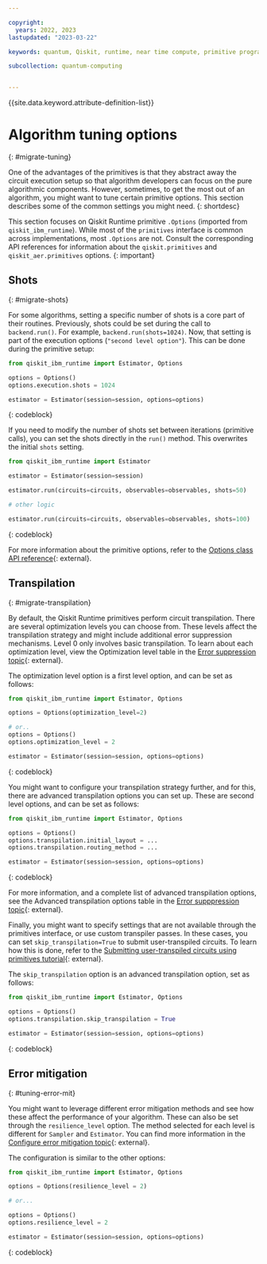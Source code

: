 ```yaml
---

copyright:
  years: 2022, 2023
lastupdated: "2023-03-22"

keywords: quantum, Qiskit, runtime, near time compute, primitive programs, IBM Quantum Platform

subcollection: quantum-computing


---
```



{{site.data.keyword.attribute-definition-list}}

# Algorithm tuning options
{: #migrate-tuning}

One of the advantages of the primitives is that they abstract away the
circuit execution setup so that algorithm developers can focus on the
pure algorithmic components. However, sometimes, to get the most out of
an algorithm, you might want to tune certain primitive options. This
section describes some of the common settings you might need.
{: shortdesc}

This section focuses on Qiskit Runtime primitive
`.Options` (imported from `qiskit_ibm_runtime`). While most of the `primitives`
interface is common across implementations, most
`.Options` are not. Consult the
corresponding API references for information about the
`qiskit.primitives` and `qiskit_aer.primitives` options.
{: important}

## Shots
{: #migrate-shots}

For some algorithms, setting a specific number of shots is a core part
of their routines. Previously, shots could be set during the call to
`backend.run()`. For example, `backend.run(shots=1024)`.
Now, that setting is part of the execution options (`"second level
option"`). This can be done during the primitive setup:

``` python
from qiskit_ibm_runtime import Estimator, Options

options = Options()
options.execution.shots = 1024

estimator = Estimator(session=session, options=options)
```
{: codeblock}

If you need to modify the number of shots set between iterations
(primitive calls), you can set the shots directly in the `run()` method.
This overwrites the initial `shots` setting.

``` python
from qiskit_ibm_runtime import Estimator

estimator = Estimator(session=session)

estimator.run(circuits=circuits, observables=observables, shots=50)

# other logic

estimator.run(circuits=circuits, observables=observables, shots=100)
```
{: codeblock}

For more information about the primitive options, refer to the [Options class API reference](https://docs.quantum-computing.ibm.com/api/qiskit-ibm-runtime/qiskit_ibm_runtime.options.Options){: external}.

## Transpilation
{: #migrate-transpilation}

By default, the Qiskit Runtime primitives perform circuit transpilation.
There are several optimization levels you can choose from. These levels
affect the transpilation strategy and might include additional error
suppression mechanisms. Level 0 only involves basic transpilation. To
learn about each optimization level, view the Optimization level table
in the [Error suppression topic](https://qiskit.org/documentation/partners/qiskit_ibm_runtime/locale/es_UN/how_to/error-suppression.html#setting-the-optimization-level){: external}.

The optimization level option is a first level option, and can be
set as follows:

``` python
from qiskit_ibm_runtime import Estimator, Options

options = Options(optimization_level=2)

# or..
options = Options()
options.optimization_level = 2

estimator = Estimator(session=session, options=options)
```
{: codeblock}

You might want to configure your transpilation strategy further, and for
this, there are advanced transpilation options you can set up. These are
second level options, and can be set as follows:

``` python
from qiskit_ibm_runtime import Estimator, Options

options = Options()
options.transpilation.initial_layout = ...
options.transpilation.routing_method = ...

estimator = Estimator(session=session, options=options)
```
{: codeblock}

For more information, and a complete list of advanced transpilation
options, see the Advanced transpilation options table in the [Error supppression topic](https://qiskit.org/documentation/partners/qiskit_ibm_runtime/locale/es_UN/how_to/error-suppression.html#advanced-transpilation-options){: external}.

Finally, you might want to specify settings that are not available
through the primitives interface, or use custom transpiler passes. In
these cases, you can set `skip_transpilation=True` to submit
user-transpiled circuits. To learn how this is done, refer to the
[Submitting user-transpiled circuits using primitives tutorial](https://learning.quantum-computing.ibm.com/tutorial/submitting-user-transpiled-circuits-using-primitives){: external}.

The `skip_transpilation` option is an advanced transpilation option, set
as follows:

``` python
from qiskit_ibm_runtime import Estimator, Options

options = Options()
options.transpilation.skip_transpilation = True

estimator = Estimator(session=session, options=options)
```
{: codeblock}

## Error mitigation
{: #tuning-error-mit}

You might want to leverage different error mitigation methods and see
how these affect the performance of your algorithm. These can also be
set through the `resilience_level` option. The method selected for each
level is different for `Sampler` and `Estimator`. You can find more
information in the [Configure error mitigation topic](https://docs.quantum-computing.ibm.com/optimize/error-mitigation){: external}.

The configuration is similar to the other options:

``` python
from qiskit_ibm_runtime import Estimator, Options

options = Options(resilience_level = 2)

# or...

options = Options()
options.resilience_level = 2

estimator = Estimator(session=session, options=options)
```
{: codeblock}
